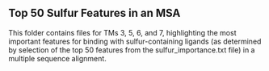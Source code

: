 ## Top 50 Sulfur Features in an MSA

This folder contains files for TMs 3, 5, 6, and 7, highlighting the most important features for binding with sulfur-containing ligands (as determined by selection of the top 50 features from the sulfur_importance.txt file) in a multiple sequence alignment.